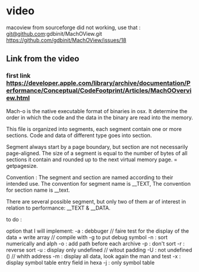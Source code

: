 # video

macoview from sourceforge did not working, use that :
git@github.com:gdbinit/MachOView.git
https://github.com/gdbinit/MachOView/issues/18



## Link from the video

### first link https://developer.apple.com/library/archive/documentation/Performance/Conceptual/CodeFootprint/Articles/MachOOverview.html
Mach-o is the native executable format of binaries in osx.
It determine the order in which the code and the data in the binary are read
into the memory.

This file is organized into segments, each segment contain one or more sections.
Code and data of different type goes into section.

Segment always start by a page boundary, but section are not necessarily page-aligned.
The size of a segment is equal to the number of bytes of all sections it contain
and rounded up to the next virtual memory page. = getpagesize.

Convention :
The segment and section are named according to their intended use.
The convention for segment name is __TEXT,
The convention for section name is __text.

There are several possible segment, but only two of them ar of interest
in relation to performance: __TEXT & __DATA.


to do : 

option that I will implement:
-a : debbuger // faire test for the display of the data + write array
     // compile with -g to put debug symbol
-n : sort numerically and alph
-o : add path before each archive
-p : don't sort
-r : reverse sort
-u : display only undefined // witout padding
-U : not undefined () // whith address
-m : display all data, look again the man and test
-x : display symbol table entry field in hexa
-j : only symbol table
 





